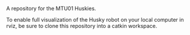A repository for the MTU01 Huskies.

To enable full visualization of the Husky robot on your local computer in rviz, be sure to clone this repository into a catkin workspace.
